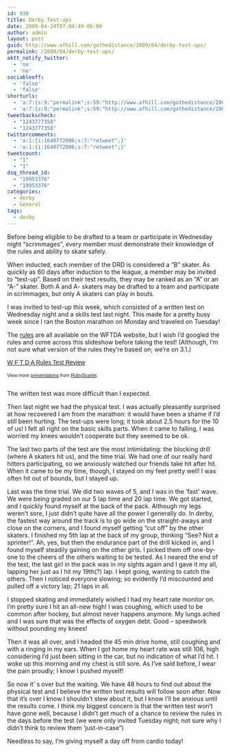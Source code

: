 ```yaml
---
id: 930
title: Derby Test-ups
date: 2009-04-24T07:04:49-06:00
author: admin
layout: post
guid: http://www.afhill.com/gothedistance/2009/04/derby-test-ups/
permalink: /2009/04/derby-test-ups/
aktt_notify_twitter:
  - 'no'
  - 'no'
sociableoff:
  - 'false'
  - 'false'
shorturls:
  - 'a:7:{s:9:"permalink";s:59:"http://www.afhill.com/gothedistance/2009/04/derby-test-ups/";s:7:"tinyurl";s:25:"http://tinyurl.com/dzpqru";s:4:"isgd";s:17:"http://is.gd/uXMz";s:5:"bitly";s:19:"http://bit.ly/eiH8y";s:5:"snipr";s:22:"http://snipr.com/gv8x1";s:5:"snurl";s:22:"http://snurl.com/gv8x1";s:7:"snipurl";s:24:"http://snipurl.com/gv8x1";}'
  - 'a:7:{s:9:"permalink";s:59:"http://www.afhill.com/gothedistance/2009/04/derby-test-ups/";s:7:"tinyurl";s:25:"http://tinyurl.com/dzpqru";s:4:"isgd";s:17:"http://is.gd/uXMz";s:5:"bitly";s:19:"http://bit.ly/eiH8y";s:5:"snipr";s:22:"http://snipr.com/gv8x1";s:5:"snurl";s:22:"http://snurl.com/gv8x1";s:7:"snipurl";s:24:"http://snipurl.com/gv8x1";}'
tweetbackscheck:
  - "1243777358"
  - "1243777358"
twittercomments:
  - 'a:1:{i:1640772006;s:7:"retweet";}'
  - 'a:1:{i:1640772006;s:7:"retweet";}'
tweetcount:
  - "1"
  - "1"
dsq_thread_id:
  - "19953376"
  - "19953376"
categories:
  - derby
  - General
tags:
  - derby
---
```

Before being eligible to be drafted to a team or participate in Wednesday night &#8220;scrimmages&#8221;, every member must demonstrate their knowledge of the rules and ability to skate safely. 

When inducted, each member of the DRD is considered a &#8220;B&#8221; skater. As quickly as 60 days after induction to the league, a member may be invited to &#8220;test-up&#8221;. Based on their test results, they may be ranked as an &#8220;A&#8221; or an &#8220;A-&#8221; skater. Both A and A- skaters may be drafted to a team and participate in scrimmages, but only A skaters can play in bouts.

I was invited to test-up this week, which consisted of a written test on Wednesday night and a skills test last night. This made for a pretty busy week since I ran the Boston marathon on Monday and traveled on Tuesday! 

The [rules](http://rules.wftda.com/wp-content/uploads/2008/08/wftda_rules_v3_1.pdf) are all available on the WFTDA website, but I wish I&#8217;d googled the rules and come across this slideshow before taking the test! (Although, I&#8217;m not sure what version of the rules they&#8217;re based on; we&#8217;re on 3.1.)

<div style="width:425px;text-align:left" id="__ss_164031">
  <a style="font:14px Helvetica,Arial,Sans-serif;display:block;margin:12px 0 3px 0;text-decoration:underline;" href="http://www.slideshare.net/RubyScarlet/w-f-t-d-a-rules-test-review?type=powerpoint" title="W F T D A  Rules  Test  Review">W F T D A Rules Test Review</a></p> 
  
  <div style="font-size:11px;font-family:tahoma,arial;height:26px;padding-top:2px;">
    View more <a style="text-decoration:underline;" href="http://www.slideshare.net/">presentations</a> from <a style="text-decoration:underline;" href="http://www.slideshare.net/RubyScarlet">RubyScarlet</a>.
  </div>
</div>

The written test was more difficult than I expected.

Then last night we had the physical test. I was actually pleasantly surprised at how recovered I am from the marathon: it would have been a shame if I&#8217;d still been hurting. The test-ups were long; it took about 2.5 hours for the 10 of us! I felt all right on the basic skills parts. When it came to falling, I was worried my knees wouldn&#8217;t cooperate but they seemed to be ok. 

The last two parts of the test are the most intimidating: the blocking drill (where A skaters hit us), and the time trial. We had one of our really hard hitters participating, so we anxiously watched our friends take hit after hit. When it came to be my time, though, I stayed on my feet pretty well! I was often hit out of bounds, but I stayed up.

Last was the time trial. We did two waves of 5, and I was in the &#8216;fast&#8217; wave. We were being graded on our 5 lap time and 20 lap time. We got started, and I quickly found myself at the back of the pack. Although my legs weren&#8217;t sore, I just didn&#8217;t quite have all the power I generally do. In derby, the fastest way around the track is to go wide on the straight-aways and close on the corners, and I found myself getting &#8220;cut off&#8221; by the other skaters. I finished my 5th lap at the back of my group, thinking &#8220;See? Not a sprinter!&#8221;. Ah, yes, but then the endurance part of the drill kicked in, and I found myself steadily gaining on the other girls. I picked them off one-by-one to the cheers of the others waiting to be tested. As I neared the end of the test, the last girl in the pack was in my sights again and I gave it my all, lapping her just as I hit my 19th(?) lap. I kept going, wanting to catch the others. Then I noticed everyone slowing; so evidently I&#8217;d miscounted and pulled off a victory lap; 21 laps in all.

I stopped skating and immediately wished I had my heart rate monitor on. I&#8217;m pretty sure I hit an all-new high! I was coughing, which used to be common after hockey, but almost never happens anymore. My lungs ached and I was sure that was the effects of oxygen debt. Good &#8211; speedwork without pounding my knees!

Then it was all over, and I headed the 45 min drive home, still coughing and with a ringing in my ears. When I got home my heart rate was still 106, high considering I&#8217;d just been sitting in the car, but no indication of what I&#8217;d hit. I woke up this morning and my chest is still sore. As I&#8217;ve said before, I wear the pain proudly; I know I pushed myself!

So now it&#8217; s over but the waiting. We have 48 hours to find out about the physical test and I believe the written test results will follow soon after. Now that it&#8217;s over I know I shouldn&#8217;t stew about it, but I know I&#8217;ll be anxious until the results come. I think my biggest concern is that the written test won&#8217;t have gone well, because I didn&#8217;t get much of a chance to review the rules in the days before the test (we were only invited Tuesday night; not sure why I didn&#8217;t think to review them &#8216;just-in-case&#8221;)

Needless to say, I&#8217;m giving myself a day off from cardio today!